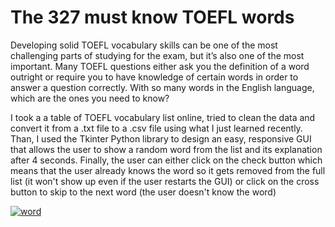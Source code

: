 # The 327 must know TOEFL words

  Developing solid TOEFL vocabulary skills can be one of the most challenging parts of studying for the exam, but it’s also one of the most important.
  Many TOEFL questions either ask you the definition of a word outright or require you to have knowledge of certain words in order to answer a question correctly. With so many words in the English language, which are the ones you need to know?

I took a a table of TOEFL vocabulary list online, tried to clean the data and convert it from a .txt file to a .csv file using what I just learned recently. Than, I used the Tkinter Python library to design an easy, responsive GUI that allows the user to show a random word from the list and its explanation after 4 seconds. Finally, the user can either click on the check button which means that the user already knows the word so it gets removed from the full list (it won't show up even if the user restarts the GUI) or click on the cross button to skip to the next word (the user doesn't know the word)

<a href="https://ibb.co/FYpJVCS"><img src="https://i.ibb.co/4SkMd36/word.png" alt="word" border="0"></a>
